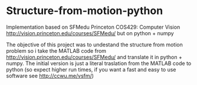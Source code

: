 # Structure-from-motion-python
Implementation based on SFMedu Princeton COS429: Computer Vision http://vision.princeton.edu/courses/SFMedu/ but on python + numpy

The objective of this project was to undestand the structure from motion problem so i take the MATLAB code from http://vision.princeton.edu/courses/SFMedu/
and translate it in python + numpy. The initial version is just a literal traslation from the MATLAB code to python (so expect higher run times, if you want a fast and easy to use software see http://ccwu.me/vsfm/)
